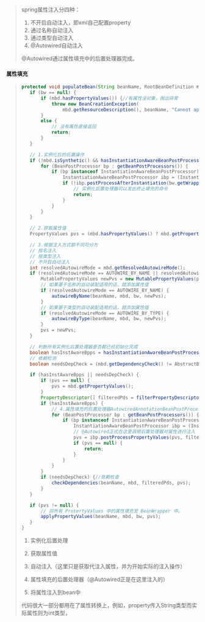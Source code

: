 >spring属性注入分四种：
>
>1. 不开启自动注入，即xml自己配置property
>2. 通过名称自动注入
>3. 通过类型自动注入
>4. @Autowired自动注入
>
>@Autowired通过属性填充中的后置处理器完成。

#### 属性填充

>```java
>protected void populateBean(String beanName, RootBeanDefinition mbd, @Nullable BeanWrapper bw) {
>    if (bw == null) {
>        if (mbd.hasPropertyValues()) {//有属性没对象，抛出异常
>            throw new BeanCreationException(
>                mbd.getResourceDescription(), beanName, "Cannot apply property values to null instance");
>        }
>        else {
>            // 没有属性直接返回
>            return;
>        }
>    }
>
>    // 1.实例化后的后置操作
>    if (!mbd.isSynthetic() && hasInstantiationAwareBeanPostProcessors()) {
>        for (BeanPostProcessor bp : getBeanPostProcessors()) {
>            if (bp instanceof InstantiationAwareBeanPostProcessor) {
>                InstantiationAwareBeanPostProcessor ibp = (InstantiationAwareBeanPostProcessor) bp;
>                if (!ibp.postProcessAfterInstantiation(bw.getWrappedInstance(), beanName)) {
>                    // 实例化后置处理器可以发出终止填充的命令
>                    return;
>                }
>            }
>        }
>    }
>
>    // 2.获取属性值
>    PropertyValues pvs = (mbd.hasPropertyValues() ? mbd.getPropertyValues() : null);
>
>    // 3.根据注入方式额不同可分为
>    // 按名注入
>    // 按类型注入
>    // 不开启自动注入
>    int resolvedAutowireMode = mbd.getResolvedAutowireMode();
>    if (resolvedAutowireMode == AUTOWIRE_BY_NAME || resolvedAutowireMode == AUTOWIRE_BY_TYPE) {//3）根据注入类型提取依赖的bean，并同意存入PropertyValues中
>        MutablePropertyValues newPvs = new MutablePropertyValues(pvs);
>        // 如果基于名称的自动装配适用的话，就添加属性值
>        if (resolvedAutowireMode == AUTOWIRE_BY_NAME) {
>            autowireByName(beanName, mbd, bw, newPvs);
>        }
>        // 如果基于类型的自动装配适用的话，就添加属性值
>        if (resolvedAutowireMode == AUTOWIRE_BY_TYPE) {
>            autowireByType(beanName, mbd, bw, newPvs);
>        }
>        pvs = newPvs;
>    }
>
>    // 判断所有实例化后置处理器是否都已经初始化完成
>    boolean hasInstAwareBpps = hasInstantiationAwareBeanPostProcessors();
>    // 依赖检测
>    boolean needsDepCheck = (mbd.getDependencyCheck() != AbstractBeanDefinition.DEPENDENCY_CHECK_NONE);
>
>    if (hasInstAwareBpps || needsDepCheck) {
>        if (pvs == null) {
>            pvs = mbd.getPropertyValues();
>        }
>        PropertyDescriptor[] filteredPds = filterPropertyDescriptorsForDependencyCheck(bw, mbd.allowCaching);
>        if (hasInstAwareBpps) {
>            // 4.属性填充的后置处理器AutowiredAnnotationBeanPostProcessor
>            for (BeanPostProcessor bp : getBeanPostProcessors()) {
>                if (bp instanceof InstantiationAwareBeanPostProcessor) {
>                    InstantiationAwareBeanPostProcessor ibp = (InstantiationAwareBeanPostProcessor) bp;
>                    // @Autowired正式在这里调用后置处理器对属性进行注入
>                    pvs = ibp.postProcessPropertyValues(pvs, filteredPds, bw.getWrappedInstance(), beanName);
>                    if (pvs == null) {
>                        return;
>                    }
>                }
>            }
>        }
>        if (needsDepCheck) {//依赖检查
>            checkDependencies(beanName, mbd, filteredPds, pvs);
>        }
>    }
>
>    if (pvs != null) {
>        // 将所有 ProtertyValues 中的属性填充至 BeanWrapper 中。
>        applyPropertyValues(beanName, mbd, bw, pvs);
>    }
>}
>```
>
>1. 实例化后置处理
>
>2. 获取属性值
>
>3. 自动注入（这里只是获取代注入属性，并为开始实际的注入操作）
>
>4. 属性填充的后置处理器（@Autowired正是在这里注入的）
>
>5. 将属性注入到bean中
>
>   代码很大一部分都用在了属性转换上，例如，property传入String类型而实际属性则为int类型，

